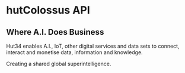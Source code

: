 # hutColossus API

## Where A.I. Does Business

Hut34 enables A.I., IoT, other digital services and data sets to connect, interact and monetise data, information and knowledge.

Creating a shared global superintelligence.

